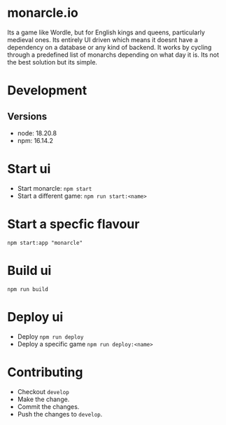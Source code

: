 # monarcle.io

Its a game like Wordle, but for English kings and queens, particularly medieval ones. Its entirely UI driven which means it doesnt have a dependency on a database or any kind of backend. It works by cycling through a predefined list of monarchs depending on what day it is. Its not the best solution but its simple.

# Development

## Versions

- node: 18.20.8
- npm: 16.14.2

# Start ui

- Start monarcle: `npm start`
- Start a different game: `npm run start:<name>`

# Start a specfic flavour

`npm start:app "monarcle"`

# Build ui

`npm run build`

# Deploy ui

- Deploy `npm run deploy`
- Deploy a specific game `npm run deploy:<name>`

# Contributing

- Checkout `develop`
- Make the change.
- Commit the changes.
- Push the changes to `develop`.
